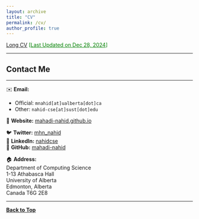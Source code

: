 ```yaml
---
layout: archive
title: "CV"
permalink: /cv/
author_profile: true
---
```

<p>
  <a href="https://mahadi-nahid.github.io/files/mnahid_cv_long.pdf" target="_blank" title="Long CV">Long CV</a>
  <span style="color:green;">[<ins>Last Updated on Dec 28, 2024</ins>]</span>
</p>

---

## Contact Me
---

✉️ **Email:**  
- Official: `mnahid[at]ualberta[dot]ca`  
- Other: `nahid-cse[at]sust[dot]edu`

🔗 **Website:** [mahadi-nahid.github.io](https://mahadi-nahid.github.io/)

🐦 **Twitter:** [mhn_nahid](https://twitter.com/mhn_nahid)  
🔗 **LinkedIn:** [nahidcse](https://www.linkedin.com/in/nahidcse/)  
🐙 **GitHub:** [mahadi-nahid](https://github.com/mahadi-nahid)

🏠 **Address:**  
Department of Computing Science  
1-13 Athabasca Hall  
University of Alberta  
Edmonton, Alberta  
Canada T6G 2E8  



----------------------------------------


[**Back to Top**](#)